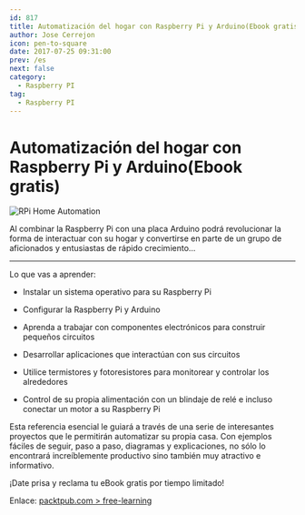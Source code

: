 ```yaml
---
id: 817
title: Automatización del hogar con Raspberry Pi y Arduino(Ebook gratis)
author: Jose Cerrejon
icon: pen-to-square
date: 2017-07-25 09:31:00
prev: /es
next: false
category:
  - Raspberry PI
tag:
  - Raspberry PI
---
```


# Automatización del hogar con Raspberry Pi y Arduino(Ebook gratis)

![RPi Home Automation](/images/2017/07/Raspberry_Pi_Home%20Automation.png)

Al combinar la Raspberry Pi con una placa Arduino podrá revolucionar la forma de interactuar con su hogar y convertirse en parte de un grupo de aficionados y entusiastas de rápido crecimiento...

- - -
Lo que vas a aprender:

* Instalar un sistema operativo para su Raspberry Pi

* Configurar la Raspberry Pi y Arduino

* Aprenda a trabajar con componentes electrónicos para construir pequeños circuitos

* Desarrollar aplicaciones que interactúan con sus circuitos

* Utilice termistores y fotoresistores para monitorear y controlar los alrededores

* Control de su propia alimentación con un blindaje de relé e incluso conectar un motor a su Raspberry Pi

Esta referencia esencial le guiará a través de una serie de interesantes proyectos que le permitirán automatizar su propia casa. Con ejemplos fáciles de seguir, paso a paso, diagramas y explicaciones, no sólo lo encontrará increíblemente productivo sino también muy atractivo e informativo.

¡Date prisa y reclama tu eBook gratis por tiempo limitado!

Enlace: [packtpub.com > free-learning](https://www.packtpub.com/packt/offers/free-learning)